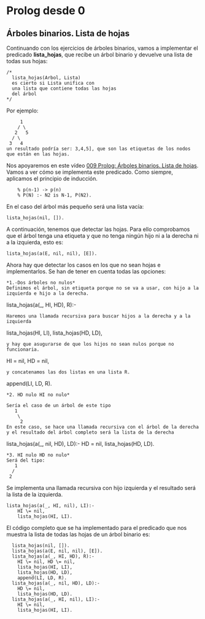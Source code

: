 # Prolog desde 0
## Árboles binarios. Lista de hojas
Continuando con los ejercicios de árboles binarios, vamos a implementar el predicado **lista_hojas**, que recibe un árbol binario 
y devuelve una lista de todas sus hojas:
```
/* 
  lista_hojas(Arbol, Lista)
  es cierto si Lista unifica con 
  una lista que contiene todas las hojas
  del árbol
*/
```
Por ejemplo:
```
     1
    / \
   2   5
  / \ 
 3   4 
un resultado podría ser: 3,4,5], que son las etiquetas de los nodos que están en las hojas.
```
Nos apoyaremos en este vídeo  [009 Prolog: Árboles binarios. Lista de hojas](https://www.youtube.com/watch?v=5OQ3uL4uJPg&list=PL_d-XKRO_5G_4k1l6Dz81JhyLnyXRkEsP&index=34).
Vamos a ver cómo se implementa este predicado. Como siempre, aplicamos el principio de inducción. 
```
	% p(n-1) -> p(n)
	% P(N) :- N2 is N-1, P(N2).
```
En el caso del árbol más pequeño será una lista vacía:
```
lista_hojas(nil, []).
```
A continuación, tenemos que detectar las hojas. Para ello comprobamos que el árbol tenga una etiqueta y que no tenga ningún hijo ni a la derecha ni a la izquierda, esto es:
```
lista_hojas(a(E, nil, nil), [E]).
```
Ahora hay que detectar los casos en los que no sean hojas e implementarlos. Se han de tener en cuenta todas las opciones:
```
*1.-Dos árboles no nulos*
Definimos el árbol, sin etiqueta porque no se va a usar, con hijo a la izquierda e hijo a la derecha.
```
lista_hojas(a(_, HI, HD), R):-
```
Haremos una llamada recursiva para buscar hijos a la derecha y a la izquierda
```
lista_hojas(HI, LI),
lista_hojas(HD, LD), 
```
y hay que asugurarse de que los hijos no sean nulos porque no funcionaria.
```
HI \= nil, HD \= nil,
```
y concatenamos las dos listas en una lista R.
```
append(LI, LD, R).
```
*2. HD nulo HI no nulo*

Sería el caso de un árbol de este tipo
   1
    \
     2
En este caso, se hace una llamada recursiva con el árbol de la derecha y el resultado del árbol completo será la lista de la derecha
```
lista_hojas(a(_, nil, HD), LD):-
    HD \= nil,
    lista_hojas(HD, LD).
```
*3. HI nulo HD no nulo*
Será del tipo:
   1
  /
 2
```
Se implementa una llamada recursiva con hijo izquierda y el resultado será la lista de la izquierda.
```
lista_hojas(a(_, HI, nil), LI):-
    HI \= nil,
    lista_hojas(HI, LI).
```

El código completo que se ha implementado para el predicado que nos muestra la lista de todas las hojas de un árbol binario es:
```
  lista_hojas(nil, []).
  lista_hojas(a(E, nil, nil), [E]).
  lista_hojas(a(_, HI, HD), R):-
    HI \= nil, HD \= nil,
    lista_hojas(HI, LI),
    lista_hojas(HD, LD),	
    append(LI, LD, R).
  lista_hojas(a(_, nil, HD), LD):-
    HD \= nil,
    lista_hojas(HD, LD).
  lista_hojas(a(_, HI, nil), LI):-
    HI \= nil,
    lista_hojas(HI, LI).
```
